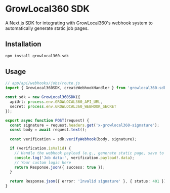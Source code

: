 # GrowLocal360 SDK

A Next.js SDK for integrating with GrowLocal360's webhook system to automatically generate static job pages.

## Installation
```bash
npm install growlocal360-sdk
```

## Usage

```typescript
// app/api/webhooks/jobs/route.js
import { GrowLocal360SDK, createWebhookHandler } from 'growlocal360-sdk';

const sdk = new GrowLocal360SDK({
  apiUrl: process.env.GROWLOCAL360_API_URL,
  secret: process.env.GROWLOCAL360_WEBHOOK_SECRET
});

export async function POST(request) {
  const signature = request.headers.get('x-growlocal360-signature');
  const body = await request.text();
  
  const verification = sdk.verifyWebhook(body, signature);

  if (verification.isValid) {
    // Handle the webhook payload (e.g., generate static page, save to database)
    console.log('Job data:', verification.payload!.data);
    // Your custom logic here
    return Response.json({ success: true });
  }
  
  return Response.json({ error: 'Invalid signature' }, { status: 401 });
}
```